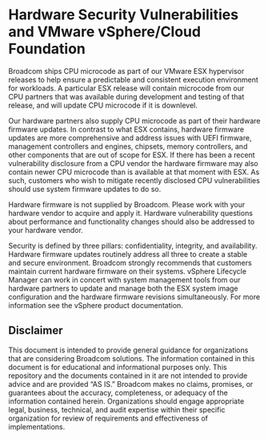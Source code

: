 # Hardware Security Vulnerabilities and VMware vSphere/Cloud Foundation

Broadcom ships CPU microcode as part of our VMware ESX hypervisor releases to help ensure a predictable and consistent execution environment for workloads. A particular ESX release will contain microcode from our CPU partners that was available during development and testing of that release, and will update CPU microcode if it is downlevel.

Our hardware partners also supply CPU microcode as part of their hardware firmware updates. In contrast to what ESX contains, hardware firmware updates are more comprehensive and address issues with UEFI firmware, management controllers and engines, chipsets, memory controllers, and other components that are out of scope for ESX. If there has been a recent vulnerability disclosure from a CPU vendor the hardware firmware may also contain newer CPU microcode than is available at that moment with ESX. As such, customers who wish to mitigate recently disclosed CPU vulnerabilities should use system firmware updates to do so.

Hardware firmware is not supplied by Broadcom. Please work with your hardware vendor to acquire and apply it. Hardware vulnerability questions about performance and functionality changes should also be addressed to your hardware vendor.

Security is defined by three pillars: confidentiality, integrity, and availability. Hardware firmware updates routinely address all three to create a stable and secure environment. Broadcom strongly recommends that customers maintain current hardware firmware on their systems. vSphere Lifecycle Manager can work in concert with system management tools from our hardware partners to update and manage both the ESX system image configuration and the hardware firmware revisions simultaneously. For more information see the vSphere product documentation.

## Disclaimer

This document is intended to provide general guidance for organizations that are considering Broadcom solutions. The information contained in this document is for educational and informational purposes only. This  repository and the documents contained in it are not intended to provide advice and are provided “AS IS.” Broadcom makes no claims, promises, or guarantees about the accuracy, completeness, or adequacy of the information contained herein. Organizations should engage appropriate legal, business, technical, and audit expertise within their specific organization for review of requirements and effectiveness of implementations.